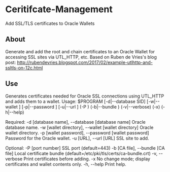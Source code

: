 # Ceritifcate-Management
Add SSL/TLS certificates to Oracle Wallets
## About
Generate and add the root and chain certificates to an Oracle Wallet for accessing SSL sites via UTL_HTTP, etc.
Based on Ruben de Vries's blog post: http://rubendevries.blogspot.com/2017/02/example-utlhttp-and-ssltls-on-12c.html
## Use
Generates certificates needed for Oracle SSL connections using UTL_HTTP and adds them to a wallet.
 Usage: $PROGRAM [-d|--database SID] [-w|--wallet <wallet directory>] [-p|--password <wallet password>]
                 [-u|--url <https site>] (-P <SSL port> ) (-b|--bundle <cs bundle file>)
                 (-v|--verbose) (-x) (-h|--help)

 Required:
  -d [database name], --database [database name]
                        Oracle database name.
  -w [wallet directory], --wallet [wallet directory]
                        Oracle wallet directory.
  -p [wallet password], --password [wallet password]
                        Password for the Oracle wallet.
  -u [URL], --url [URL] SSL site to add.

 Optional:
  -P [port number]      SSL port (default=443)
  -b [CA file], --bundle [CA file]
                        Local certificate bundle (default=/etc/pki/tls/certs/ca-bundle.crt)
  -v, --verbose         Print certificates before adding.
  -x                    No change mode; display certificates and wallet contents only.
  -h, --help            Print help.

